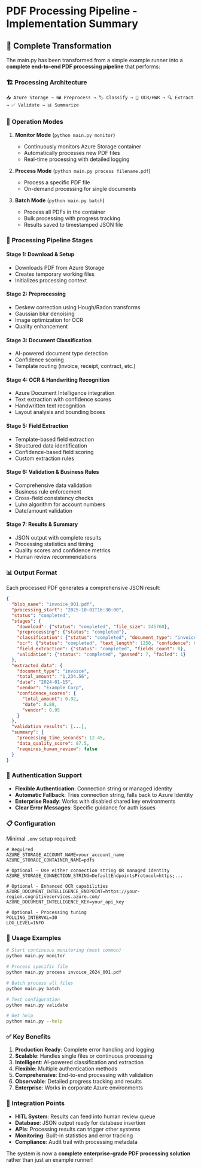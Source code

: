 # PDF Processing Pipeline - Implementation Summary

## 🔄 Complete Transformation

The main.py has been transformed from a simple example runner into a **complete end-to-end PDF processing pipeline** that performs:

### 🏗️ **Processing Architecture**

```
📥 Azure Storage → 🖼️ Preprocess → 🏷️ Classify → 📄 OCR/HWR → 🔍 Extract → ✅ Validate → 📊 Summarize
```

### 🚀 **Operation Modes**

1. **Monitor Mode** (`python main.py monitor`)
   - Continuously monitors Azure Storage container
   - Automatically processes new PDF files
   - Real-time processing with detailed logging

2. **Process Mode** (`python main.py process filename.pdf`)
   - Process a specific PDF file
   - On-demand processing for single documents

3. **Batch Mode** (`python main.py batch`)
   - Process all PDFs in the container
   - Bulk processing with progress tracking
   - Results saved to timestamped JSON file

### 🔧 **Processing Pipeline Stages**

#### Stage 1: Download & Setup
- Downloads PDF from Azure Storage
- Creates temporary working files
- Initializes processing context

#### Stage 2: Preprocessing
- Deskew correction using Hough/Radon transforms
- Gaussian blur denoising
- Image optimization for OCR
- Quality enhancement

#### Stage 3: Document Classification
- AI-powered document type detection
- Confidence scoring
- Template routing (invoice, receipt, contract, etc.)

#### Stage 4: OCR & Handwriting Recognition
- Azure Document Intelligence integration
- Text extraction with confidence scores
- Handwritten text recognition
- Layout analysis and bounding boxes

#### Stage 5: Field Extraction
- Template-based field extraction
- Structured data identification
- Confidence-based field scoring
- Custom extraction rules

#### Stage 6: Validation & Business Rules
- Comprehensive data validation
- Business rule enforcement
- Cross-field consistency checks
- Luhn algorithm for account numbers
- Date/amount validation

#### Stage 7: Results & Summary
- JSON output with complete results
- Processing statistics and timing
- Quality scores and confidence metrics
- Human review recommendations

### 📊 **Output Format**

Each processed PDF generates a comprehensive JSON result:

```json
{
  "blob_name": "invoice_001.pdf",
  "processing_start": "2025-10-01T16:30:00",
  "status": "completed",
  "stages": {
    "download": {"status": "completed", "file_size": 245760},
    "preprocessing": {"status": "completed"},
    "classification": {"status": "completed", "document_type": "invoice", "confidence": 0.92},
    "ocr": {"status": "completed", "text_length": 1250, "confidence": 0.88},
    "field_extraction": {"status": "completed", "fields_count": 8},
    "validation": {"status": "completed", "passed": 7, "failed": 1}
  },
  "extracted_data": {
    "document_type": "invoice",
    "total_amount": "1,234.56",
    "date": "2024-01-15",
    "vendor": "Example Corp",
    "confidence_scores": {
      "total_amount": 0.92,
      "date": 0.88,
      "vendor": 0.95
    }
  },
  "validation_results": [...],
  "summary": {
    "processing_time_seconds": 12.45,
    "data_quality_score": 87.5,
    "requires_human_review": false
  }
}
```

### 🔐 **Authentication Support**

- **Flexible Authentication**: Connection string or managed identity
- **Automatic Fallback**: Tries connection string, falls back to Azure Identity
- **Enterprise Ready**: Works with disabled shared key environments
- **Clear Error Messages**: Specific guidance for auth issues

### 📋 **Configuration**

Minimal `.env` setup required:

```env
# Required
AZURE_STORAGE_ACCOUNT_NAME=your_account_name
AZURE_STORAGE_CONTAINER_NAME=pdfs

# Optional - Use either connection string OR managed identity
AZURE_STORAGE_CONNECTION_STRING=DefaultEndpointsProtocol=https;...

# Optional - Enhanced OCR capabilities
AZURE_DOCUMENT_INTELLIGENCE_ENDPOINT=https://your-region.cognitiveservices.azure.com/
AZURE_DOCUMENT_INTELLIGENCE_KEY=your_api_key

# Optional - Processing tuning
POLLING_INTERVAL=30
LOG_LEVEL=INFO
```

### 🎯 **Usage Examples**

```bash
# Start continuous monitoring (most common)
python main.py monitor

# Process specific file
python main.py process invoice_2024_001.pdf

# Batch process all files
python main.py batch

# Test configuration
python main.py validate

# Get help
python main.py --help
```

### ✅ **Key Benefits**

1. **Production Ready**: Complete error handling and logging
2. **Scalable**: Handles single files or continuous processing
3. **Intelligent**: AI-powered classification and extraction
4. **Flexible**: Multiple authentication methods
5. **Comprehensive**: End-to-end processing with validation
6. **Observable**: Detailed progress tracking and results
7. **Enterprise**: Works in corporate Azure environments

### 🔄 **Integration Points**

- **HITL System**: Results can feed into human review queue
- **Database**: JSON output ready for database insertion
- **APIs**: Processing results can trigger other systems
- **Monitoring**: Built-in statistics and error tracking
- **Compliance**: Audit trail with processing metadata

The system is now a **complete enterprise-grade PDF processing solution** rather than just an example runner!